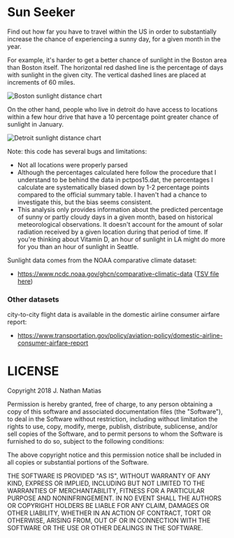 # Sun Seeker
Find out how far you have to travel within the US in order to substantially increase the chance of experiencing a sunny day, for a given month in the year. 

For example, it's harder to get a better chance of sunlight in the Boston area than Boston itself. The horizontal red dashed line is the percentage of days with sunlight in the given city. The vertical dashed lines are placed at increments of 60 miles.

![Boston sunlight distance chart](https://i.imgur.com/6oeWoLz.png) 

On the other hand, people who live in detroit do have access to locations within a few hour drive that have a 10 percentage point greater chance of sunlight in January.

![Detroit sunlight distance chart](https://i.imgur.com/LMmPVOj.png) 

Note: this code has several bugs and limitations:
* Not all locations were properly parsed
* Although the percentages calculated here follow the procedure that I understand to be behind the data in pctpos15.dat, the percentages I calculate  are systematically biased down by 1-2 percentage points compared to the official summary table. I haven't had a chance to investigate this, but the bias seems consistent.  
* This analysis only provides information about the predicted percentage of sunny or partly cloudy days in a given month, based on historical meteorological observations. It doesn't account for the amount of solar radiation received by a given location during that period of time. If you're thinking about Vitamin D, an hour of sunlight in LA might do more for you than an hour of sunlight in Seattle.

Sunlight data comes from the NOAA comparative climate dataset:
* https://www.ncdc.noaa.gov/ghcn/comparative-climatic-data ([TSV file here](https://www1.ncdc.noaa.gov/pub/data/ccd-data/pctpos15.dat))

### Other datasets
city-to-city flight data is available in the domestic airline consumer airfare report: 
*  https://www.transportation.gov/policy/aviation-policy/domestic-airline-consumer-airfare-report


# LICENSE
Copyright 2018 J. Nathan Matias

Permission is hereby granted, free of charge, to any person obtaining a copy of this software and associated documentation files (the "Software"), to deal in the Software without restriction, including without limitation the rights to use, copy, modify, merge, publish, distribute, sublicense, and/or sell copies of the Software, and to permit persons to whom the Software is furnished to do so, subject to the following conditions:

The above copyright notice and this permission notice shall be included in all copies or substantial portions of the Software.

THE SOFTWARE IS PROVIDED "AS IS", WITHOUT WARRANTY OF ANY KIND, EXPRESS OR IMPLIED, INCLUDING BUT NOT LIMITED TO THE WARRANTIES OF MERCHANTABILITY, FITNESS FOR A PARTICULAR PURPOSE AND NONINFRINGEMENT. IN NO EVENT SHALL THE AUTHORS OR COPYRIGHT HOLDERS BE LIABLE FOR ANY CLAIM, DAMAGES OR OTHER LIABILITY, WHETHER IN AN ACTION OF CONTRACT, TORT OR OTHERWISE, ARISING FROM, OUT OF OR IN CONNECTION WITH THE SOFTWARE OR THE USE OR OTHER DEALINGS IN THE SOFTWARE.
